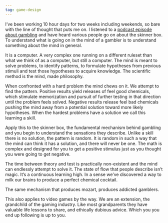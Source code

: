 ```yaml
---
tag: game-design
---
```

I’ve been working 10 hour days for two weeks including weekends, so bare with the line of thought that puts me on. I listened to a [podcast episode about gambling](http://99percentinvisible.org/post/49219865615/episode-78-no-armed-bandit) and have heard various people go on about the skinner box. To understand what is going on in the mind of a gambler is to understand something about the mind in general.

It is a computer. A very complex one running on a different ruleset than what we think of as a computer, but still a computer. The mind is meant to solve problems, to identify patterns, to formulate hypotheses from previous stimuli and test those hypotheses to acquire knowledge. The scientific method is the mind, made philosophy.

When confronted with a hard problem the mind chews on it. We attempt to find the pattern. Positive results yield releases of feel good chemicals, which stimulate memorization and pursuit of further testing in that direction until the problem feels solved. Negative results release feel bad chemicals pushing the mind away from a potential solution toward more likely hypotheses. When the hardest problems have a solution we call this learning a skill.

Apply this to the skinner box, the fundamental mechanism behind gambling and you begin to understand the sensations they describe. Unlike a skill there is no solution, the pattern is random. It is random in such a way that the mind can think it has a solution, and there will never be one. The math is complex and designed for you to get a positive stimulus just as you thought you were going to get negative.

The time between theory and test is practically non-existent and the mind can endlessly attempt to solve it. The state of flow that people describe isn’t magic. It’s a continuous learning high. In a sense we’ve discovered a way to milk our brains to produce a perfect chemical cocktail.

The same mechanism that produces mozart, produces addicted gamblers.

This also applies to video games by the way. We are an extension, the grandchild of the gaming industry. Like most grandparents they have valuable life lessons to share, and ethically dubious advice. Which you you end up following is up to you.